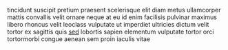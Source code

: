 tincidunt suscipit pretium praesent scelerisque elit diam metus ullamcorper
mattis convallis velit ornare neque at eu id enim facilisis pulvinar maximus
libero rhoncus velit leoclass vulputate ut imperdiet ultricies dictum velit
tortor ex sagittis quis [sed](generated_webpages/id4.md) lobortis sapien
elementum vulputate tortor orci tortormorbi congue aenean sem proin iaculis
vitae